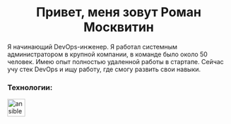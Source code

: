 <h1 align="center">Привет, меня зовут Роман Москвитин</h1>

<p align="left">Я начинающий DevOps-инженер. Я работал системным администратором в крупной компании, в команде было около 50 человек. Имею опыт полностью удаленной работы в стартапе. Сейчас учу стек DevOps и ищу работу, где смогу развить свои навыки.</p>

<h3 align="left">Технологии:</h3>

<div align="left">
  <img src="https://cdn.jsdelivr.net/gh/devicons/devicon/icons/ansible/ansible-original.svg" height="40" alt="ansible logo"  />
  <img width="12" />
</div>

